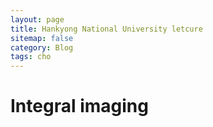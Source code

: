 ```yaml
---
layout: page
title: Hankyong National University letcure
sitemap: false
category: Blog
tags: cho
---
```

# Integral imaging
